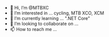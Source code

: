 - 👋 Hi, I’m @MTBXC
- 👀 I’m interested in ... cycling, MTB XCO, XCM
- 🌱 I’m currently learning ...  ".NET Core"
- 💞️ I’m looking to collaborate on ...
- 📫 How to reach me ...

<!---
MTBXC/MTBXC is a ✨ special ✨ repository because its `README.md` (this file) appears on your GitHub profile.
You can click the Preview link to take a look at your changes.
--->
